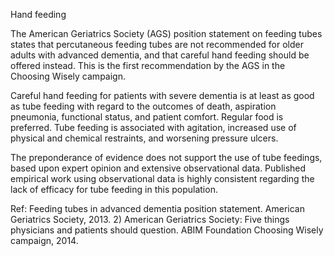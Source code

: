 Hand feeding

The American Geriatrics Society (AGS) position statement on feeding tubes states that percutaneous feeding tubes are not recommended for older adults with advanced dementia, and that careful hand feeding should be offered instead. This is the first recommendation by the AGS in the Choosing Wisely campaign.

Careful hand feeding for patients with severe dementia is at least as good as tube feeding with regard to the outcomes of death, aspiration pneumonia, functional status, and patient comfort. Regular food is preferred. Tube feeding is associated with agitation, increased use of physical and chemical restraints, and worsening pressure ulcers.

The preponderance of evidence does not support the use of tube feedings, based upon expert opinion and extensive observational data. Published empirical work using observational data is highly consistent regarding the lack of efficacy for tube feeding in this population.

Ref: Feeding tubes in advanced dementia position statement. American Geriatrics Society, 2013. 2) American Geriatrics Society: Five things physicians and patients should question. ABIM Foundation Choosing Wisely campaign, 2014.